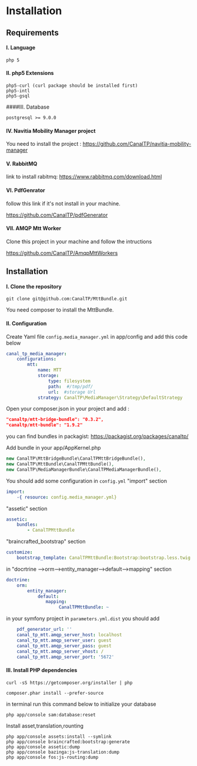 Installation
======

Requirements
------


#### I. Language

	php 5
#### II. php5 Extensions
 
	php5-curl (curl package should be installed first)
	php5-intl
	php5-gsql


####III. Database
 
	postgresql >= 9.0.0


#### IV.  Navitia Mobility Manager project
You need to install the project : https://github.com/CanalTP/navitia-mobility-manager


#### V. RabbitMQ

link to install rabitmq: https://www.rabbitmq.com/download.html

#### VI. PdfGenrator
follow this link if it's not install in your machine.

https://github.com/CanalTP/pdfGenerator


#### VII. AMQP Mtt Worker

Clone this project in your machine and follow the intructions 

https://github.com/CanalTP/AmqpMttWorkers



Installation
---------------

#### I. Clone the repository

`````	
git clone git@github.com:CanalTP/MttBundle.git
`````



You need composer to install the MttBundle.
#### II. Configuration

Create Yaml file `config.media_manager.yml` in app/config and add this code below
```yaml
canal_tp_media_manager:
    configurations:
        mtt:
            name: MTT
            storage:
                type: filesystem
                path:  #/tmp/pdf/
                url:  #storage Url 
            strategy: CanalTP\MediaManager\Strategy\DefaultStrategy
```	

Open your composer.json in your project and add :

```json
"canaltp/mtt-bridge-bundle": "0.3.2",
"canaltp/mtt-bundle": "1.9.2"
```

you can find bundles in packagist: https://packagist.org/packages/canaltp/

Add bundle in your app/AppKernel.php

````php
new CanalTP\MttBridgeBundle\CanalTPMttBridgeBundle(),
new CanalTP\MttBundle\CanalTPMttBundle(),
new CanalTP\MediaManagerBundle\CanalTPMediaManagerBundle(),
````

You should add some configuration in `config.yml`
 "import"  section

```yaml
import:
    -{ resource: config.media_manager.yml}
```

"assetic" section

```yaml
assetic:
    bundles:
        - CanalTPMttBundle
```
"braincrafted_bootstrap" section

```yaml
customize:
    bootstrap_template: CanalTPMttBundle:Bootstrap:bootstrap.less.twig

```
in "docrtrine -->orm-->entity_manager-->default-->mapping" section

````yaml
doctrine:
    orm:
        entity_manager:
            default:
               mapping:
                    CanalTPMttBundle: ~
````
in your symfony project in `parameters.yml.dist` you should add 

````yaml
    pdf_generator_url: ''
    canal_tp_mtt.amqp_server_host: localhost
    canal_tp_mtt.amqp_server_user: guest
    canal_tp_mtt.amqp_server_pass: guest
    canal_tp_mtt.amqp_server_vhost: /
    canal_tp_mtt.amqp_server_port: '5672'
````

	

#### III. Install PHP dependencies

	curl -sS https://getcomposer.org/installer | php

	composer.phar install --prefer-source

in terminal run this command below to initialize your database
````
php app/console sam:database:reset
````

Install asset,translation,rounting
````
php app/console assets:install --symlink
php app/console braincrafted:bootstrap:generate
php app/console assetic:dump
php app/console bazinga:js-translation:dump
php app/console fos:js-routing:dump
````
